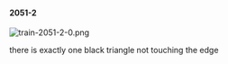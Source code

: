 #### 2051-2
![train-2051-2-0.png](https://github.com/lil-lab/nlvr/raw/master/nlvr/train/images/67/train-2051-2-0.png "train-2051-2-0.png")

there is exactly one black triangle not touching the edge